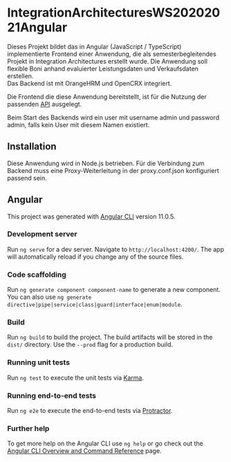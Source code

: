 # IntegrationArchitecturesWS20202021Angular

Dieses Projekt bildet das in Angular (JavaScript / TypeScript) implementierte Frontend einer
Anwendung, die als semesterbegleitendes Projekt in Integration Architectures erstellt
wurde. Die Anwendung soll flexible Boni anhand evaluierter Leistungsdaten und Verkaufsdaten
erstellen.  
Das Backend ist mit OrangeHRM und OpenCRX integriert.

Die Frontend die diese Anwendung bereitstellt, ist für die Nutzung der passenden [API](https://github.com/LUC4R4T0R/integrationarchitecturesws2020-2021_node.js)
ausgelegt.

Beim Start des Backends wird ein user mit username admin und password admin, falls kein User mit diesem Namen existiert.

## Installation

Diese Anwendung wird in Node.js betrieben. Für die Verbindung zum Backend muss 
eine Proxy-Weiterleitung in der proxy.conf.json konfiguriert passend sein.

## Angular

This project was generated with [Angular CLI](https://github.com/angular/angular-cli) version 11.0.5.

### Development server

Run `ng serve` for a dev server. Navigate to `http://localhost:4200/`. The app will automatically reload if you change any of the source files.

### Code scaffolding

Run `ng generate component component-name` to generate a new component. You can also use `ng generate directive|pipe|service|class|guard|interface|enum|module`.

### Build

Run `ng build` to build the project. The build artifacts will be stored in the `dist/` directory. Use the `--prod` flag for a production build.

### Running unit tests

Run `ng test` to execute the unit tests via [Karma](https://karma-runner.github.io).

### Running end-to-end tests

Run `ng e2e` to execute the end-to-end tests via [Protractor](http://www.protractortest.org/).

### Further help

To get more help on the Angular CLI use `ng help` or go check out the [Angular CLI Overview and Command Reference](https://angular.io/cli) page.

